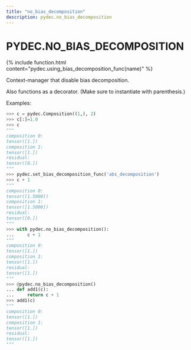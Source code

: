 ```yaml
---
title: "no_bias_decomposition"
description: pydec.no_bias_decomposition
---
```

# PYDEC.NO_BIAS_DECOMPOSITION

{% include function.html content="pydec.using_bias_decomposition_func(name)" %}

Context-manager that disable bias decomposition.

Also functions as a decorator. (Make sure to instantiate with parenthesis.)

Examples:
```python
>>> c = pydec.Composition((1,), 2) 
>>> c[:]=1.0
>>> c
"""
composition 0:
tensor([1.])  
composition 1:
tensor([1.])  
residual:     
tensor([0.])
"""
>>> pydec.set_bias_decomposition_func('abs_decomposition')
>>> c + 1
"""
composition 0:
tensor([1.5000])
composition 1:
tensor([1.5000])
residual:
tensor([0.])
"""
>>> with pydec.no_bias_decomposition():
...     c + 1
"""
composition 0:
tensor([1.])
composition 1:
tensor([1.])
residual:
tensor([1.])
"""
>>> @pydec.no_bias_decomposition()
... def add1(c):
...     return c + 1
>>> add1(c) 
"""
composition 0:
tensor([1.])
composition 1:
tensor([1.])
residual:
tensor([1.])
"""
```